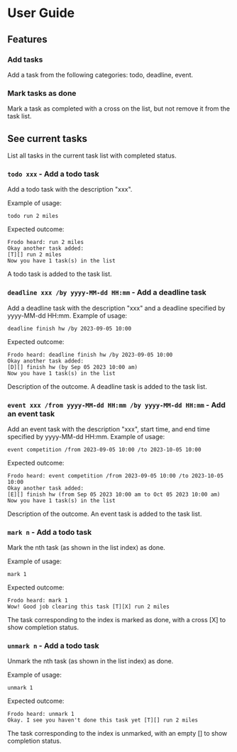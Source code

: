 # User Guide

## Features 

### Add tasks

Add a task from the following categories: todo, deadline, event.

### Mark tasks as done

Mark a task as completed with a cross on the list, but not remove it from the task list.

## See current tasks
List all tasks in the current task list with completed status.

### `todo xxx` - Add a todo task

Add a todo task with the description "xxx".

Example of usage: 

`todo run 2 miles`

Expected outcome:
```
Frodo heard: run 2 miles
Okay another task added:
[T][] run 2 miles
Now you have 1 task(s) in the list
```
A todo task is added to the task list.

### `deadline xxx /by yyyy-MM-dd HH:mm` - Add a deadline task

Add a deadline task with the description "xxx" and a deadline specified by
yyyy-MM-dd HH:mm.
Example of usage:

`deadline finish hw /by 2023-09-05 10:00`

Expected outcome:
```
Frodo heard: deadline finish hw /by 2023-09-05 10:00
Okay another task added:
[D][] finish hw (by Sep 05 2023 10:00 am)
Now you have 1 task(s) in the list
```
Description of the outcome.
A deadline task is added to the task list.



### `event xxx /from yyyy-MM-dd HH:mm /by yyyy-MM-dd HH:mm` - Add an event task

Add an event task with the description "xxx", start time,
and end time specified by yyyy-MM-dd HH:mm.
Example of usage:

`event competition /from 2023-09-05 10:00 /to 2023-10-05 10:00`

Expected outcome:
```
Frodo heard: event competition /from 2023-09-05 10:00 /to 2023-10-05 10:00
Okay another task added:
[E][] finish hw (from Sep 05 2023 10:00 am to Oct 05 2023 10:00 am)
Now you have 1 task(s) in the list
```

Description of the outcome.
An event task is added to the task list.


### `mark n` - Add a todo task

Mark the nth task (as shown in the list index) as done.

Example of usage:

`mark 1`

Expected outcome:
```
Frodo heard: mark 1
Wow! Good job clearing this task [T][X] run 2 miles
```
The task corresponding to the index is marked as done, with a cross [X] to show completion status.


### `unmark n` - Add a todo task

Unmark the nth task (as shown in the list index) as done.

Example of usage:

`unmark 1`

Expected outcome:
```
Frodo heard: unmark 1
Okay. I see you haven't done this task yet [T][] run 2 miles
```
The task corresponding to the index is unmarked, with an empty [] to show completion status.
